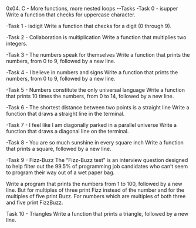 0x04. C - More functions, more nested loops --Tasks -Task 0 - isupper Write a function that checks for uppercase character.



-Task 1 - isdigit Write a function that checks for a digit (0 through 9).



-Task 2 - Collaboration is multiplication Write a function that multiplies two integers.



-Task 3 - The numbers speak for themselves Write a function that prints the numbers, from 0 to 9, followed by a new line.



-Task 4 - I believe in numbers and signs Write a function that prints the numbers, from 0 to 9, followed by a new line.



-Task 5 - Numbers constitute the only universal language Write a function that prints 10 times the numbers, from 0 to 14, followed by a new line.



-Task 6 - The shortest distance between two points is a straight line Write a function that draws a straight line in the terminal.



-Task 7 - I feel like I am diagonally parked in a parallel universe Write a function that draws a diagonal line on the terminal.



-Task 8 - You are so much sunshine in every square inch Write a function that prints a square, followed by a new line.



-Task 9 - Fizz-Buzz The “Fizz-Buzz test” is an interview question designed to help filter out the 99.5% of programming job candidates who can’t seem to program their way out of a wet paper bag.



Write a program that prints the numbers from 1 to 100, followed by a new line. But for multiples of three print Fizz instead of the number and for the multiples of five print Buzz. For numbers which are multiples of both three and five print FizzBuzz.



Task 10 - Triangles Write a function that prints a triangle, followed by a new line.


